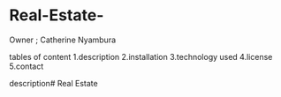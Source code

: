 # Real-Estate-

Owner ; Catherine Nyambura

tables of content
1.description 2.installation 3.technology used 4.license 5.contact 

description# Real Estate
